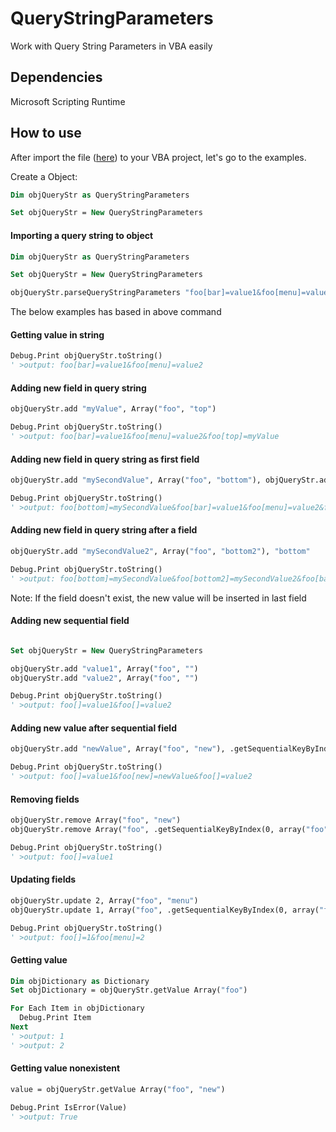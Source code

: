 # QueryStringParameters

Work with Query String Parameters in VBA easily

## Dependencies

Microsoft Scripting Runtime


## How to use

After import the file ([here](https://raw.githubusercontent.com/felipe-gustavo/QueryStringParameters/master/QueryStringParameters.cls)) to your VBA project, let's go to the examples.

Create a Object:
```vb
Dim objQueryStr as QueryStringParameters

Set objQueryStr = New QueryStringParameters
```

#### Importing a query string to object
```vb 
Dim objQueryStr as QueryStringParameters

Set objQueryStr = New QueryStringParameters

objQueryStr.parseQueryStringParameters "foo[bar]=value1&foo[menu]=value2"
```
The below examples has based in above command 


#### Getting value in string
```vb
Debug.Print objQueryStr.toString()
' >output: foo[bar]=value1&foo[menu]=value2
```

#### Adding new field in query string
```vb
objQueryStr.add "myValue", Array("foo", "top")

Debug.Print objQueryStr.toString()
' >output: foo[bar]=value1&foo[menu]=value2&foo[top]=myValue
```

#### Adding new field in query string as first field
```vb
objQueryStr.add "mySecondValue", Array("foo", "bottom"), objQueryStr.addAsFirstValue

Debug.Print objQueryStr.toString()
' >output: foo[bottom]=mySecondValue&foo[bar]=value1&foo[menu]=value2&foo[top]=myValue
```

#### Adding new field in query string after a field
```vb
objQueryStr.add "mySecondValue2", Array("foo", "bottom2"), "bottom"

Debug.Print objQueryStr.toString()
' >output: foo[bottom]=mySecondValue&foo[bottom2]=mySecondValue2&foo[bar]=value1&foo[menu]=value2&foo[top]=myValue
```
Note: If the field doesn't exist, the new value will be inserted in last field

#### Adding new sequential field
```vb

Set objQueryStr = New QueryStringParameters

objQueryStr.add "value1", Array("foo", "")
objQueryStr.add "value2", Array("foo", "")

Debug.Print objQueryStr.toString()
' >output: foo[]=value1&foo[]=value2
```

#### Adding new value after sequential field
```vb
objQueryStr.add "newValue", Array("foo", "new"), .getSequentialKeyByIndex(0, array("foo"))

Debug.Print objQueryStr.toString()
' >output: foo[]=value1&foo[new]=newValue&foo[]=value2
```

#### Removing fields
```vb
objQueryStr.remove Array("foo", "new")
objQueryStr.remove Array("foo", .getSequentialKeyByIndex(0, array("foo")))

Debug.Print objQueryStr.toString()
' >output: foo[]=value1
```


#### Updating fields
```vb
objQueryStr.update 2, Array("foo", "menu")                                      '' Auto add
objQueryStr.update 1, Array("foo", .getSequentialKeyByIndex(0, array("foo")))   '' Update sequential key

Debug.Print objQueryStr.toString()
' >output: foo[]=1&foo[menu]=2
```


#### Getting value
```vb
Dim objDictionary as Dictionary
Set objDictionary = objQueryStr.getValue Array("foo")

For Each Item in objDictionary
  Debug.Print Item
Next
' >output: 1
' >output: 2
```

#### Getting value nonexistent
```vb
value = objQueryStr.getValue Array("foo", "new")

Debug.Print IsError(Value)
' >output: True
```

